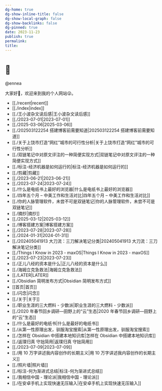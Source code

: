 ```yaml
---
dg-home: true
dg-show-inline-title: false
dg-show-local-graph: false
dg-show-backlinks: false
dg-pinned: true
date: 2023-11-23
publish: true
permalink: 
title: 
---
```

# 🌲  
  
@ennea  
  
大家好👋，欢迎来到我的个人网站😜。  
  
- [[./recent|recent]]  
- [[./index|index]]  
- [[./王小波杂文读后感|王小波杂文读后感]]  
- [[./2023-07-01|2023-07-01]]  
- [[./2025-03-06|2025-03-06]]  
- [[./202503122254 搭建博客前需要知道|202503122254 搭建博客前需要知道]]  
- [[./关于上饶市打造“网红”城市的可行性分析|关于上饶市打造“网红”城市的可行性分析]]  
- [[./双链笔记中对原文评注的一种简便实现方式|双链笔记中对原文评注的一种简便实现方式]]  
- [[./标注-经济机器是如何运行的|标注-经济机器是如何运行的]]  
- [[./剪藏|剪藏]]  
- [[./2023-06-21|2023-06-21]]  
- [[./2023-07-24|2023-07-24]]  
- [[./什么是电纸书上最好的浏览器|什么是电纸书上最好的浏览器]]  
- [[./四年五个月 – 中美工作和生活对比|四年五个月 – 中美工作和生活对比]]  
- [[./你的人脉管理软件，未尝不可是双链笔记|你的人脉管理软件，未尝不可是双链笔记]]  
- [[./摘抄|摘抄]]  
- [[./2025-03-12|2025-03-12]]  
- [[./博客搭建方案|博客搭建方案]]  
- [[./2023-07-28|2023-07-28]]  
- [[./2024-01-31|2024-01-31]]  
- [[./202405041913 大刀流：三刀解决笔记分类|202405041913 大刀流：三刀解决笔记分类]]  
- [[./Things I Know in 2023 - maxOS|Things I Know in 2023 - maxOS]]  
- [[./2023-07-23|2023-07-23]]  
- [[./正儿八经的资本是什么|正儿八经的资本是什么]]  
- [[./海姆立克急救法|海姆立克急救法]]  
- [[./LATER|LATER]]  
- [[./Obsidian 简明发布方式|Obsidian 简明发布方式]]  
- [[首页|首页]]  
- [[./闪念|闪念]]  
- [[./关于|关于]]  
- [[./职业生涯的三大燃料 - 少数派|职业生涯的三大燃料 - 少数派]]  
- [[./2020 年春节回乡调研—田野上的“云”生态|2020 年春节回乡调研—田野上的“云”生态]]  
- [[./什么是最好的电纸书|什么是最好的电纸书]]  
- [[./从第一性原理出发，驯服淘宝搜索|从第一性原理出发，驯服淘宝搜索]]  
- [[./怎样在 Obsidian 中搭建本地知识库|怎样在 Obsidian 中搭建本地知识库]]  
- [[./返璞归真 守拙简用|返璞归真 守拙简用]]  
- [[./2023-07-09|2023-07-09]]  
- [[./用 10 万字讲述我内容创作的长期主义|用 10 万字讲述我内容创作的长期主义]]  
- [[./照片墙|照片墙]]  
- [[./标注-何为渐进式总结|标注-何为渐进式总结]]  
- [[./我相信中国 - 理论派|我相信中国 - 理论派]]  
- [[./在安卓手机上实现快速无压输入|在安卓手机上实现快速无压输入]]  
  
